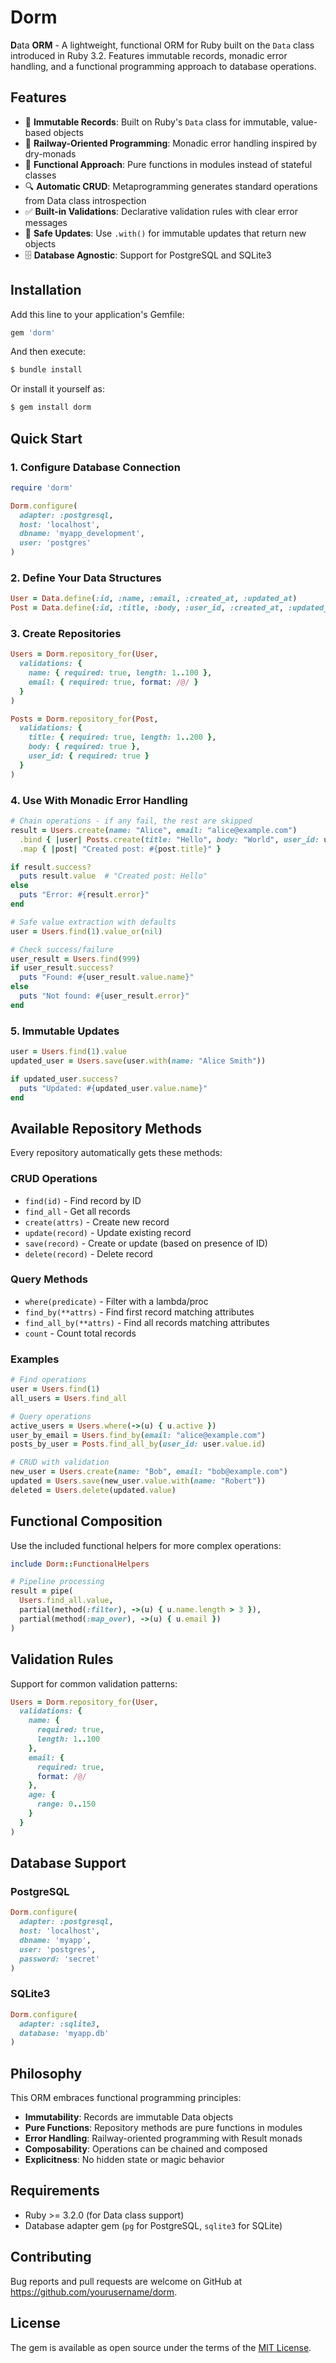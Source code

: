 # Dorm

**D**ata **ORM** - A lightweight, functional ORM for Ruby built on the `Data` class introduced in Ruby 3.2. Features immutable records, monadic error handling, and a functional programming approach to database operations.

## Features

- 🔧 **Immutable Records**: Built on Ruby's `Data` class for immutable, value-based objects
- 🚂 **Railway-Oriented Programming**: Monadic error handling inspired by dry-monads
- 🎯 **Functional Approach**: Pure functions in modules instead of stateful classes
- 🔍 **Automatic CRUD**: Metaprogramming generates standard operations from Data class introspection
- ✅ **Built-in Validations**: Declarative validation rules with clear error messages
- 🔄 **Safe Updates**: Use `.with()` for immutable updates that return new objects
- 🗄️ **Database Agnostic**: Support for PostgreSQL and SQLite3

## Installation

Add this line to your application's Gemfile:

```ruby
gem 'dorm'
```

And then execute:
```bash
$ bundle install
```

Or install it yourself as:
```bash
$ gem install dorm
```

## Quick Start

### 1. Configure Database Connection

```ruby
require 'dorm'

Dorm.configure(
  adapter: :postgresql,
  host: 'localhost',
  dbname: 'myapp_development',
  user: 'postgres'
)
```

### 2. Define Your Data Structures

```ruby
User = Data.define(:id, :name, :email, :created_at, :updated_at)
Post = Data.define(:id, :title, :body, :user_id, :created_at, :updated_at)
```

### 3. Create Repositories

```ruby
Users = Dorm.repository_for(User,
  validations: {
    name: { required: true, length: 1..100 },
    email: { required: true, format: /@/ }
  }
)

Posts = Dorm.repository_for(Post,
  validations: {
    title: { required: true, length: 1..200 },
    body: { required: true },
    user_id: { required: true }
  }
)
```

### 4. Use With Monadic Error Handling

```ruby
# Chain operations - if any fail, the rest are skipped
result = Users.create(name: "Alice", email: "alice@example.com")
  .bind { |user| Posts.create(title: "Hello", body: "World", user_id: user.id) }
  .map { |post| "Created post: #{post.title}" }

if result.success?
  puts result.value  # "Created post: Hello"
else
  puts "Error: #{result.error}"
end

# Safe value extraction with defaults
user = Users.find(1).value_or(nil)

# Check success/failure
user_result = Users.find(999)
if user_result.success?
  puts "Found: #{user_result.value.name}"
else
  puts "Not found: #{user_result.error}"
end
```

### 5. Immutable Updates

```ruby
user = Users.find(1).value
updated_user = Users.save(user.with(name: "Alice Smith"))

if updated_user.success?
  puts "Updated: #{updated_user.value.name}"
end
```

## Available Repository Methods

Every repository automatically gets these methods:

### CRUD Operations
- `find(id)` - Find record by ID
- `find_all` - Get all records
- `create(attrs)` - Create new record
- `update(record)` - Update existing record
- `save(record)` - Create or update (based on presence of ID)
- `delete(record)` - Delete record

### Query Methods
- `where(predicate)` - Filter with a lambda/proc
- `find_by(**attrs)` - Find first record matching attributes
- `find_all_by(**attrs)` - Find all records matching attributes
- `count` - Count total records

### Examples

```ruby
# Find operations
user = Users.find(1)
all_users = Users.find_all

# Query operations
active_users = Users.where(->(u) { u.active })
user_by_email = Users.find_by(email: "alice@example.com")
posts_by_user = Posts.find_all_by(user_id: user.value.id)

# CRUD with validation
new_user = Users.create(name: "Bob", email: "bob@example.com")
updated = Users.save(new_user.value.with(name: "Robert"))
deleted = Users.delete(updated.value)
```

## Functional Composition

Use the included functional helpers for more complex operations:

```ruby
include Dorm::FunctionalHelpers

# Pipeline processing
result = pipe(
  Users.find_all.value,
  partial(method(:filter), ->(u) { u.name.length > 3 }),
  partial(method(:map_over), ->(u) { u.email })
)
```

## Validation Rules

Support for common validation patterns:

```ruby
Users = Dorm.repository_for(User,
  validations: {
    name: {
      required: true,
      length: 1..100
    },
    email: {
      required: true,
      format: /@/
    },
    age: {
      range: 0..150
    }
  }
)
```

## Database Support

### PostgreSQL
```ruby
Dorm.configure(
  adapter: :postgresql,
  host: 'localhost',
  dbname: 'myapp',
  user: 'postgres',
  password: 'secret'
)
```

### SQLite3
```ruby
Dorm.configure(
  adapter: :sqlite3,
  database: 'myapp.db'
)
```

## Philosophy

This ORM embraces functional programming principles:

- **Immutability**: Records are immutable Data objects
- **Pure Functions**: Repository methods are pure functions in modules
- **Error Handling**: Railway-oriented programming with Result monads
- **Composability**: Operations can be chained and composed
- **Explicitness**: No hidden state or magic behavior

## Requirements

- Ruby >= 3.2.0 (for Data class support)
- Database adapter gem (`pg` for PostgreSQL, `sqlite3` for SQLite)

## Contributing

Bug reports and pull requests are welcome on GitHub at https://github.com/yourusername/dorm.

## License

The gem is available as open source under the terms of the [MIT License](https://opensource.org/licenses/MIT).
